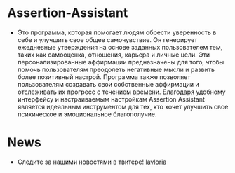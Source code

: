 # Assertion-Assistant

- Это программа, которая помогает людям обрести уверенность в себе и улучшить свое общее самочувствие. Он генерирует ежедневные утверждения на основе заданных пользователем тем, таких как самооценка, отношения, карьера и личные цели. Эти персонализированные аффирмации предназначены для того, чтобы помочь пользователям преодолеть негативные мысли и развить более позитивный настрой. Программа также позволяет пользователям создавать свои собственные аффирмации и отслеживать их прогресс с течением времени. Благодаря удобному интерфейсу и настраиваемым настройкам Assertion Assistant является идеальным инструментом для тех, кто хочет улучшить свое психическое и эмоциональное благополучие.

# News
- Следите за нашими новостями в твитере! [lavloria](https://twitter.com/lavloria)
